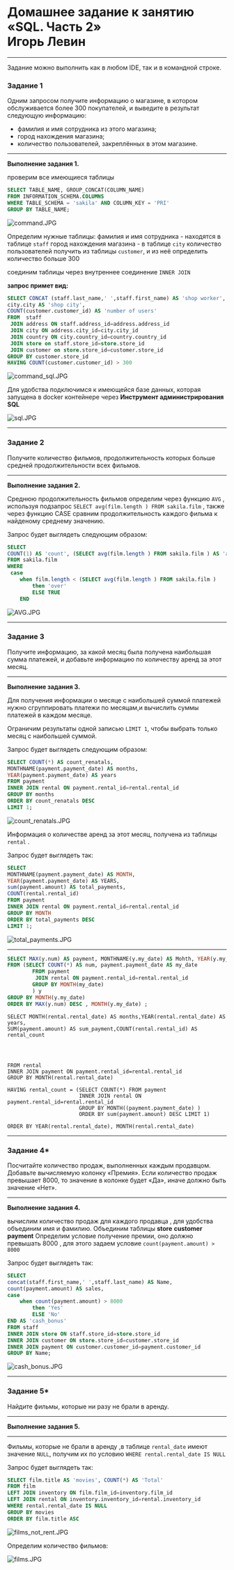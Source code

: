 # Домашнее задание к занятию «SQL. Часть 2» <br/> Игорь Левин

---

Задание можно выполнить как в любом IDE, так и в командной строке.

### Задание 1

Одним запросом получите информацию о магазине, в котором обслуживается более 300 покупателей, и выведите в результат следующую информацию: 
- фамилия и имя сотрудника из этого магазина;
- город нахождения магазина;
- количество пользователей, закреплённых в этом магазине.

---

**Выполнение задания 1.**

проверим все имеющиеся таблицы
```sql
SELECT TABLE_NAME, GROUP_CONCAT(COLUMN_NAME) 
FROM INFORMATION_SCHEMA.COLUMNS 
WHERE TABLE_SCHEMA = 'sakila' AND COLUMN_KEY = 'PRI' 
GROUP BY TABLE_NAME;
```

 ![command.JPG](https://github.com/elekpow/netology/blob/main/reldb/lesson4/images/command.JPG)
 

Определим нужные таблицы:
фамилия и имя сотрудника - находятся в таблице  `staff` 
город нахождения магазина - в таблице `city`
количество пользователей получить из таблицы `customer`, и из неё определить количество больше 300

соединим таблицы через внутреннее соединение  `INNER JOIN`

**запрос примет вид:**

```sql
SELECT CONCAT (staff.last_name,' ',staff.first_name) AS 'shop worker',
city.city AS 'shop city', 
COUNT(customer.customer_id) AS 'number of users'
FROM  staff
 JOIN address ON staff.address_id=address.address_id
 JOIN city ON address.city_id=city.city_id
 JOIN country ON city.country_id=country.country_id
 JOIN store on staff.store_id=store.store_id
 JOIN customer on store.store_id=customer.store_id
GROUP BY customer.store_id
HAVING COUNT(customer.customer_id) > 300
```

 ![command_sql.JPG](https://github.com/elekpow/netology/blob/main/reldb/lesson4/images/command_sql.JPG)
 
 
Для удобства подключимся  к имеющейся базе данных, которая запущена в docker контейнере через **Инструмент администрирования SQL** 
 
 ![sql.JPG](https://github.com/elekpow/netology/blob/main/reldb/lesson4/images/sql.JPG)

---

### Задание 2

Получите количество фильмов, продолжительность которых больше средней продолжительности всех фильмов.

---

**Выполнение задания 2.**


Среднюю продолжительность фильмов определим через функцию `AVG` , используя подзапрос `SELECT avg(film.length ) FROM sakila.film` ,  также через функцию CASE сравним продолжительность каждого фильма к найденому среднему значению. 

Запрос будет выглядеть следующим образом:

```sql
SELECT
COUNT(1) AS 'count', (SELECT avg(film.length ) FROM sakila.film ) AS 'average'
FROM sakila.film 
WHERE 
 case 
 	when film.length < (SELECT avg(film.length ) FROM sakila.film ) 
		then 'over' 
		ELSE TRUE
	END

```

 ![AVG.JPG](https://github.com/elekpow/netology/blob/main/reldb/lesson4/images/AVG.JPG)


---

### Задание 3

Получите информацию, за какой месяц была получена наибольшая сумма платежей, и добавьте информацию по количеству аренд за этот месяц.


---

**Выполнение задания 3.**

Для получения информации о месяце с наибольшей суммой платежей нужно сгруппировать платежи по месяцам,и вычислить суммы платежей в каждом месяце. 

Ограничим результаты одной записью `LIMIT 1`, чтобы выбрать только месяц с наибольшей суммой.

Запрос будет выглядеть следующим образом:

```sql
SELECT COUNT(*) AS count_renatals, 
MONTHNAME(payment.payment_date) AS months,
YEAR(payment.payment_date) AS years 
FROM payment
INNER JOIN rental ON payment.rental_id=rental.rental_id
GROUP BY months
ORDER BY count_renatals DESC
LIMIT 1;
```

 ![count_renatals.JPG](https://github.com/elekpow/netology/blob/main/reldb/lesson4/images/count_renatals.JPG)

Информация о количестве аренд за этот месяц, получена из таблицы `rental` .

Запрос будет выглядеть так:

```sql
SELECT
MONTHNAME(payment.payment_date) AS MONTH, 
YEAR(payment.payment_date) AS YEARS, 
sum(payment.amount) AS total_payments,
COUNT(rental.rental_id)
FROM payment
INNER JOIN rental ON payment.rental_id=rental.rental_id
GROUP BY MONTH
ORDER BY total_payments DESC
LIMIT 1;
```
 
 ![total_payments.JPG](https://github.com/elekpow/netology/blob/main/reldb/lesson4/images/total_payments.JPG)


-------------------------


```sql
SELECT MAX(y.num) AS payment, MONTHNAME(y.my_date) AS Mohth, YEAR(y.my_date) AS Year
FROM (SELECT COUNT(*) AS num, payment.payment_date AS my_date
		FROM payment 
		 JOIN rental ON payment.rental_id=rental.rental_id
		GROUP BY MONTH(my_date)
		) y			
GROUP BY MONTH(y.my_date)
ORDER BY MAX(y.num) DESC , MONTH(y.my_date) ;
```
 
 
 
 ```
 SELECT MONTH(rental.rental_date) AS months,YEAR(rental.rental_date) AS years, 
SUM(payment.amount) AS sum_payment,COUNT(rental.rental_id) AS rental_count




FROM rental
INNER JOIN payment ON payment.rental_id=rental.rental_id
GROUP BY MONTH(rental.rental_date)

HAVING rental_count = (SELECT COUNT(*) FROM payment 
						INNER JOIN rental ON payment.rental_id=rental.rental_id
						GROUP BY MONTH((payment.payment_date) )
						ORDER BY sum(payment.amount) DESC LIMIT 1)

ORDER BY YEAR(rental.rental_date), MONTH(rental.rental_date)
 ```
 
---

### Задание 4*

Посчитайте количество продаж, выполненных каждым продавцом. Добавьте вычисляемую колонку «Премия». Если количество продаж превышает 8000, то значение в колонке будет «Да», иначе должно быть значение «Нет».

---

**Выполнение задания 4.**

вычислим количество продаж для каждого продавца , для удобства объединим имя и фамилию. Объединим таблицы **store**  **customer** **payment** 
Определим условие получение премии, оно должно превышать 8000 , для этого задаем условие `count(payment.amount) > 8000`

Запрос будет выглядеть так:

```sql
SELECT
concat(staff.first_name,' ',staff.last_name) AS Name,
count(payment.amount) AS sales, 
case 
	when count(payment.amount) > 8000 
		then 'Yes'
		ELSE 'No'
END AS 'cash_bonus'
FROM staff
INNER JOIN store ON staff.store_id=store.store_id
INNER JOIN customer ON store.store_id=customer.store_id
INNER JOIN payment ON customer.customer_id=payment.customer_id
GROUP BY Name; 
```


 ![cash_bonus.JPG](https://github.com/elekpow/netology/blob/main/reldb/lesson4/images/cash_bonus.JPG)

---

### Задание 5*

Найдите фильмы, которые ни разу не брали в аренду.


---

**Выполнение задания 5.**

---
Фильмы, которые не брали в аренду ,в таблице `rental_date` имеют значение `NULL`, получим их по условию `WHERE rental.rental_date IS NULL `  

Запрос будет выглядеть так:

```sql
SELECT film.title AS 'movies', COUNT(*) AS 'Total'
FROM film
LEFT JOIN inventory ON film.film_id=inventory.film_id
LEFT JOIN rental ON inventory.inventory_id=rental.inventory_id
WHERE rental.rental_date IS NULL 
GROUP BY movies
ORDER BY film.title ASC
```
 ![films_not_rent.JPG](https://github.com/elekpow/netology/blob/main/reldb/lesson4/images/films_not_rent.JPG)


Определим количество фильмов:
 
 ![films.JPG](https://github.com/elekpow/netology/blob/main/reldb/lesson4/images/films.JPG)

 
